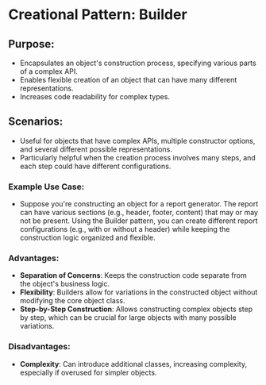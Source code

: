 # Creational Pattern: Builder

## Purpose:
- Encapsulates an object's construction process, specifying various parts of a complex API.
- Enables flexible creation of an object that can have many different representations.
- Increases code readability for complex types.

## Scenarios:
- Useful for objects that have complex APIs, multiple constructor options, and several different possible representations.
- Particularly helpful when the creation process involves many steps, and each step could have different configurations.

### Example Use Case:
- Suppose you're constructing an object for a report generator. The report can have various sections (e.g., header, footer, content) that may or may not be present. Using the Builder pattern, you can create different report configurations (e.g., with or without a header) while keeping the construction logic organized and flexible.

### Advantages:
- **Separation of Concerns**: Keeps the construction code separate from the object's business logic.
- **Flexibility**: Builders allow for variations in the constructed object without modifying the core object class.
- **Step-by-Step Construction**: Allows constructing complex objects step by step, which can be crucial for large objects with many possible variations.

### Disadvantages:
- **Complexity**: Can introduce additional classes, increasing complexity, especially if overused for simpler objects.
